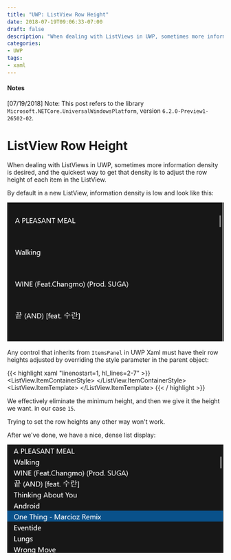```yaml
---
title: "UWP: ListView Row Height"
date: 2018-07-19T09:06:33-07:00
draft: false
description: "When dealing with ListViews in UWP, sometimes more information density is desired, and the quickest way to get that density is to adjust the row height of each item in the ListView."
categories:
- UWP
tags:
- xaml
---
```


#### Notes
[07/19/2018] Note: This post refers to the library `Microsoft.NETCore.UniversalWindowsPlatform`, version `6.2.0-Preview1-26502-02`.

# ListView Row Height
When dealing with ListViews in UWP, sometimes more information density is desired, and the quickest way to get that density is to adjust the row height of each item in the ListView.

By default in a new ListView, information density is low and look like this:

![Default List View Heights](/uwp/listview-row-height/defaultheights.png)

Any control that inherits from `ItemsPanel` in UWP Xaml must have their row heights adjusted by overriding the style parameter in the parent object:

{{< highlight xaml "linenostart=1, hl_lines=2-7" >}}
 <ListView>
    <ListView.ItemContainerStyle>
        <Style TargetType="ListViewItem">
            <Setter Property="MinHeight" Value="1"/>
            <Setter Property="Height" Value="15"/>
        </Style>
    </ListView.ItemContainerStyle>
    <ListView.ItemTemplate>
        <DataTemplate>
            <Grid>
                <TextBlock Text="Hello" FontSize="10"/>
            </Grid>
        </DataTemplate>
    </ListView.ItemTemplate>
</ListView>
{{< / highlight >}}

We effectively eliminate the minimum height, and then we give it the height we want. in our case `15`.

Trying to set the row heights any other way won't work.

After we've done, we have a nice, dense list display:

![Adjusted List View Heights](/uwp/listview-row-height/adjustedheights.png)
